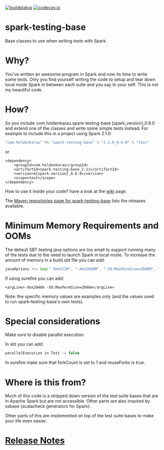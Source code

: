 [![buildstatus](https://travis-ci.org/holdenk/spark-testing-base.svg?branch=master)](https://travis-ci.org/holdenk/spark-testing-base)
[![codecov.io](http://codecov.io/github/holdenk/spark-testing-base/coverage.svg?branch=master)](http://codecov.io/github/holdenk/spark-testing-base?branch=master)

# spark-testing-base

Base classes to use when writing tests with Spark.

# Why?

You've written an awesome program in Spark and now its time to write some tests. Only you find yourself writing the code to setup and tear down local mode Spark in between each suite and you say to your self:
This is not my beautiful code.

# How?

So you include com.holdenkarau.spark-testing-base [spark_version]_0.6.0 and extend one of the classes and write some simple tests instead.  For example to include this in a project using Spark 2.1.0:

```scala
"com.holdenkarau" %% "spark-testing-base" % "2.1.0_0.6.0" % "test"
```

or

```
<dependency>
    <groupId>com.holdenkarau</groupId>
    <artifactId>spark-testing-base_2.11</artifactId>
    <version>${spark.version}_0.6.0</version>
    <scope>test</scope>
</dependency>
```

How to use it inside your code? have a look at the [wiki](https://github.com/holdenk/spark-testing-base/wiki) page.

The [Maven repositories page for spark-testing-base](https://mvnrepository.com/artifact/com.holdenkarau) lists the releases available.

# Minimum Memory Requirements and OOMs

The default SBT testing java options are too small to support running many of the tests due to the need to launch Spark in local mode. To increase the amount of memory in a build.sbt file you can add:

```scala
javaOptions ++= Seq("-Xms512M", "-Xmx2048M", "-XX:MaxPermSize=2048M", "-XX:+CMSClassUnloadingEnabled")
```

If using surefire you can add:

```
<argLine>-Xmx2048m -XX:MaxPermSize=2048m</argLine>
```

Note: the specific memory values are examples only (and the values used to run spark-testing-base's own tests).

# Special considerations

Make sure to disable parallel execution.

In sbt you can add:

```scala
parallelExecution in Test := false
```

In surefire make sure that forkCount is set to 1 and reuseForks is true.

# Where is this from?

Much of this code is a stripped down version of the test suite bases that are in Apache Spark but are not accessible. Other parts are also inspired by ssbase (scalacheck generators for Spark).

Other parts of this are implemented on top of the test suite bases to make your life even easier.

# [Release Notes](RELEASE_NOTES.md)
